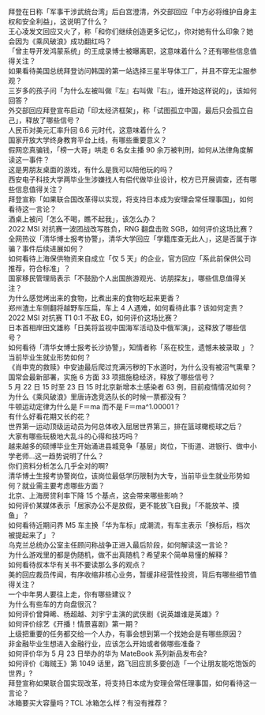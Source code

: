 拜登在日称「军事干涉武统台湾」后白宫澄清，外交部回应「中方必将维护自身主权和安全利益」，这说明了什么？  
王心凌发文回应又火了，称「和你们继续创造更多记忆」，你对她有什么印象？她会因为《乘风破浪》成功翻红吗？  
「曾主导开发鸿蒙系统」的王成录博士被曝离职，这意味着什么？还有哪些信息值得关注？  
如果看待美国总统拜登访问韩国的第一站选择三星半导体工厂，并且不穿无尘服参观？  
三岁多的孩子问「为什么左被叫做『左』右叫做『右』，谁开始这样说的」，该如何回答？  
外交部回应拜登宣布启动「印太经济框架」，称「试图孤立中国，最后只会孤立自己」，释放了哪些信号？  
人民币对美元汇率升回 6.6 元时代，这意味着什么？  
国家开放大学终身教育平台上线，有哪些重要意义？  
假网恋真骗钱，「榜一大哥」哄走 6 名女主播 90 余万被判刑，如何从法律角度解读这一事件？  
这是男朋友桌面的游戏，有什么是我可以陪他玩的吗？  
西安电子科技大学两毕业生涉嫌找人有偿代做毕业设计，校方已开展调查，还有哪些信息值得关注？  
拜登宣称「如果联合国改革得以实现，将支持日本成为安理会常任理事国」，如何看待这一言论？  
酒桌上被问「怎么不喝，瞧不起我」，该怎么办？  
2022 MSI 对抗赛一波团战改写胜负，RNG 翻盘击败 SGB，如何评价这场比赛？  
全网热议「清华博士报考协警」，清华大学回应「学籍库查无此人」，这是否属于诈骗？事件后续进展如何？  
如何看待上海保供物资来自成立「仅 5 天」的企业，官方回应「系此前保供公司推荐，符合标准」？  
国家移民管理局表示「不鼓励个人出国旅游观光、访朋探友」，哪些信息值得关注？  
为什么感觉烤出来的食物，比煮出来的食物吃起来更香？  
郑州渣土车侧翻将越野车压扁，车上 4 人遇难，如何看待此事？该如何定责？  
2022 MSI 对抗赛 T1 0:1 不敌 EG，如何评价这场比赛？  
日本首相岸田文雄称「日美将监视中国海军活动及中俄军演」，这释放了哪些信号？  
如何看待「清华女博士报考长沙协警」，知情者称「系在校生，遗憾未被录取 」？当前毕业生就业形势如何？  
《肖申克的救赎》中安迪最后爬过充满污秽的下水道时，为什么没有被沼气熏晕？  
国常会最新部署，实施 6 方面 33 项措施稳经济，释放了哪些信号？  
5 月 22 日 15 时至 23 日 15 时北京新增本土感染者 63 例，目前疫情情况如何？  
为什么《乘风破浪》里唐诗逸竞选队长的时候一票都没有？  
牛顿运动定律为什么是 F＝ma 而不是 F＝ma^1.00001？  
有什么好看花期又长的花？  
世界第一运动顶级运动员为何总体收入屈居世界第三，排在篮球橄榄球之后？  
大家有哪些玩极地大乱斗的心得和技巧吗？  
越来越多的硕博毕业生开始涌进县城竞争「基层」岗位，下街道、进银行、做中小学老师…这一趋势说明了什么？  
你们资料分析怎么几乎全对的啊?  
清华博士生报考协警岗位，该岗位最低学历限制为大专，当前毕业生就业形势如何？就业需主要考虑哪些方面？  
北京、上海房贷利率下降 15 个基点，这会带来哪些影响？  
如何评价某媒体表示「居家办公不是放假，更不能放飞自我」「不能放羊、摸鱼」？  
如何看待近期问界 M5 车主换「华为车标」成潮流，有车主表示「换标后，档次被提起来了」？  
乌克兰总统办公室主任顾问称战争正进入最后阶段，如何解读这一言论？  
为什么游戏里的都是伪随机，做不出真随机？希望来个简单易懂的解释？  
如何看待叔本华有关书不要读那么多的观点？  
美的回应裁员传闻，有序收缩非核心业务，暂缓非经营性投资，背后有哪些细节值得关注？  
一个中年男人要往上走，你有哪些建议？  
为什么有些车的方向盘很沉？  
如何评价曾舜晞、杨超越、刘宇宁主演的武侠剧《说英雄谁是英雄》?  
如何评价综艺《开播！情景喜剧》第一期？  
上级把重要的任务都交给一个人办，有事会想到第一个找她会是有哪些原因？  
非金融毕业生想进入金融行业，应该怎么开始或者做哪些准备？  
如何评价华为 5 月 23 日举办的华为 MateBook 系列新品发布会?  
如何评价《海贼王》第 1049 话里，路飞回应凯多要创造「一个让朋友能吃饱饭的世界」?  
拜登宣称如果联合国实现改革，将支持日本成为安理会常任理事国，如何看待这一言论？  
冰箱要买大容量吗？TCL 冰箱怎么样？有没有推荐？  

